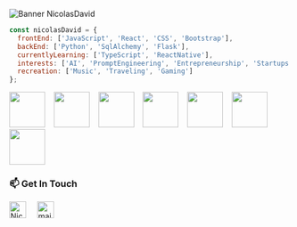 
![Banner NicolasDavid](https://user-images.githubusercontent.com/116603604/219530412-9cac266a-6279-476b-823b-88db99878c17.png)
```javascript
const nicolasDavid = {
  frontEnd: ['JavaScript', 'React', 'CSS', 'Bootstrap'],
  backEnd: ['Python', 'SqlAlchemy', 'Flask'],
  currentlyLearning: ['TypeScript', 'ReactNative'],
  interests: ['AI', 'PromptEngineering', 'Entrepreneurship', 'Startups', 'Astronomy', 'Science'],
  recreation: ['Music', 'Traveling', 'Gaming']
};
```
<img height="64px" src="https://cdn.svgporn.com/logos/javascript.svg">&nbsp;&nbsp;&nbsp;&nbsp;<img height="64px" src="https://cdn.svgporn.com/logos/python.svg">&nbsp;&nbsp;&nbsp;&nbsp;<img height="64px" src="https://cdn.svgporn.com/logos/git-icon.svg">&nbsp;&nbsp;&nbsp;&nbsp;<img height="64px" src="https://cdn.svgporn.com/logos/visual-studio-code.svg">&nbsp;&nbsp;&nbsp;&nbsp;<img height="64px" src="https://cdn.svgporn.com/logos/firebase.svg">&nbsp;&nbsp;&nbsp;&nbsp;<img height="64px" src="https://cdn.svgporn.com/logos/bootstrap.svg">&nbsp;&nbsp;&nbsp;&nbsp;<img height="64px" src="https://cdn.svgporn.com/logos/react.svg">


### 📫 Get In Touch
<a href="https://www.linkedin.com/in/nicolasdavidlopez/"><img src="https://www.vectorlogo.zone/logos/linkedin/linkedin-icon.svg" width="30px" alt="Nicolas David linkedin"></a>
&nbsp; &nbsp;
<a href="mailto:nicolasdl99@gmail.com"><img src="https://www.vectorlogo.zone/logos/gmail/gmail-icon.svg" width="30px" alt="mail"></a> 
&nbsp; &nbsp;
